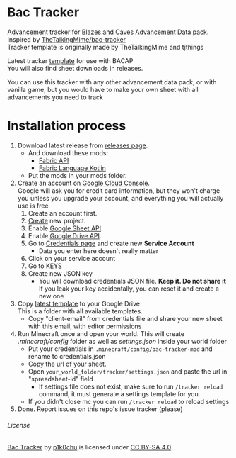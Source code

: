 <h1>Bac Tracker</h1>
Advancement tracker for <a href="https://bit.ly/3u9BXTr">Blazes and Caves Advancement Data pack</a>.<br>
Inspired by <a href="https://github.com/TheTalkingMime/bac-tracker">TheTalkingMime/bac-tracker</a><br>
Tracker template is originally made by TheTalkingMime and tjthings

Latest tracker <a href="https://docs.google.com/spreadsheets/d/1p0Nl61avCxvLxlIrD6ZAeoyIkEDiTf7C3ZIQTC-Ivew/edit?usp=sharing">template</a> for use with BACAP<br>
You will also find sheet downloads in releases.

You can use this tracker with any other advancement data pack, or with vanilla game, but you would have to make your own sheet with all advancements you need to track

<h1>Installation process</h1>
<ol>
    <li>Download latest release from <a href="https://github.com/p1k0chu/bac-tracker">releases page</a>.
        <ul>
            <li>And download these mods:
                <ul>
                    <li><a href="https://modrinth.com/mod/fabric-api">Fabric API</a></li>
                    <li><a href="https://modrinth.com/mod/fabric-language-kotlin">Fabric Language Kotlin</a></li>
                </ul>
            </li>
            <li>Put the mods in your mods folder.</li>
        </ul>
    </li>
    <li>Create an account on <a href="https://console.cloud.google.com">Google Cloud Console.</a><br>
Google will ask you for credit card information, but they won't charge you unless you upgrade your account, and everything you will actually use is free
        <ol>
            <li>Create an account first.</li>
            <li><a href="https://console.cloud.google.com/projectcreate">Create</a> new project.</li>
            <li>Enable <a href="https://console.cloud.google.com/marketplace/product/google/sheets.googleapis.com">Google Sheet API</a>.</li>
            <li>Enable <a href="https://console.cloud.google.com/marketplace/product/google/drive.googleapis.com">Google Drive API</a>.</li>
            <li>Go to <a href="https://console.cloud.google.com/apis/credentials">Credentials page</a> and create new <b>Service Account</b>
                <ul>
                    <li>Data you enter here doesn't really matter</li>
                </ul>
            </li>
            <li>Click on your service account</li>
            <li>Go to KEYS</li>
            <li>Create new JSON key
                <ul>
                    <li>You will download credentials JSON file. <b>Keep it. Do not share it</b><br>
If you leak your key accidentally, you can reset it and create a new one</li>
                </ul>
            </li>
        </ol>
    </li>
    <li>Copy <a href="https://drive.google.com/drive/folders/1kL45IXPLcKI9UIc31At0k-bHXxmtmSry?usp=sharing">latest template</a> to your Google Drive<br>
This is a folder with all available templates.
        <ul>
            <li>Copy "client-email" from credentials file and share your new sheet with this email, with editor permissions</li>
        </ul>
    </li>
    <li>Run Minecraft once and open your world. This will create <i>.minecraft/config</i> folder as well as <i>settings.json</i> inside your world folder
        <ul>
            <li>Put your credentials in <code>.minecraft/config/bac-tracker-mod</code> and rename to credentials.json</li>
            <li>Copy the url of your sheet.</li>
            <li>
                Open <code>your_world_folder/tracker/settings.json</code> and paste the url in "spreadsheet-id" field
                <ul>
                <li>
                    If settings file does not exist, make sure to run <code>/tracker reload</code> command, it must generate a settings template for you.
                </li>
                </ul>
            </li>
            <li>If you didn't close mc you can run <code>/tracker reload</code> to reload settings</li>
        </ul>
    </li>
    <li>Done. Report issues on this repo's issue tracker (please)</li>
</ol>


<h6>License</h6>
<a property="dct:title" rel="cc:attributionURL" href="https://github.com/p1k0chu/bac-tracker-mod">Bac Tracker</a> by <a rel="cc:attributionURL dct:creator" property="cc:attributionName" href="https://github.com/p1k0chu">p1k0chu</a> is licensed under <a href="https://creativecommons.org/licenses/by-sa/4.0/?ref=chooser-v1" target="_blank" rel="license noopener noreferrer" style="display:inline-block;">CC BY-SA 4.0<img style="height:17px!important;margin-left:3px;vertical-align:text-bottom;" src="https://mirrors.creativecommons.org/presskit/icons/cc.svg?ref=chooser-v1" alt=""><img style="height:17px!important;margin-left:3px;vertical-align:text-bottom;" src="https://mirrors.creativecommons.org/presskit/icons/by.svg?ref=chooser-v1" alt=""><img style="height:17px!important;margin-left:3px;vertical-align:text-bottom;" src="https://mirrors.creativecommons.org/presskit/icons/sa.svg?ref=chooser-v1" alt=""></a>
